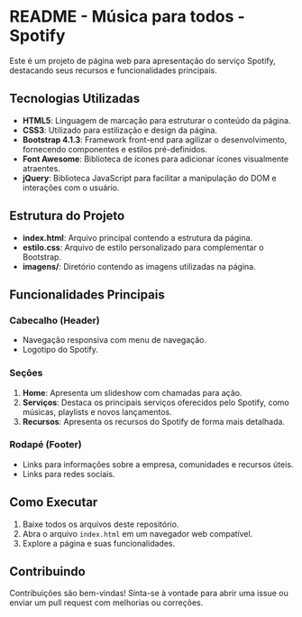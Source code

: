 # README - Música para todos - Spotify

Este é um projeto de página web para apresentação do serviço Spotify, destacando seus recursos e funcionalidades principais.

## Tecnologias Utilizadas

- **HTML5**: Linguagem de marcação para estruturar o conteúdo da página.
- **CSS3**: Utilizado para estilização e design da página.
- **Bootstrap 4.1.3**: Framework front-end para agilizar o desenvolvimento, fornecendo componentes e estilos pré-definidos.
- **Font Awesome**: Biblioteca de ícones para adicionar ícones visualmente atraentes.
- **jQuery**: Biblioteca JavaScript para facilitar a manipulação do DOM e interações com o usuário.

## Estrutura do Projeto

- **index.html**: Arquivo principal contendo a estrutura da página.
- **estilo.css**: Arquivo de estilo personalizado para complementar o Bootstrap.
- **imagens/**: Diretório contendo as imagens utilizadas na página.

## Funcionalidades Principais

### Cabecalho (Header)
- Navegação responsiva com menu de navegação.
- Logotipo do Spotify.

### Seções
1. **Home**: Apresenta um slideshow com chamadas para ação.
2. **Serviços**: Destaca os principais serviços oferecidos pelo Spotify, como músicas, playlists e novos lançamentos.
3. **Recursos**: Apresenta os recursos do Spotify de forma mais detalhada.

### Rodapé (Footer)
- Links para informações sobre a empresa, comunidades e recursos úteis.
- Links para redes sociais.

## Como Executar

1. Baixe todos os arquivos deste repositório.
2. Abra o arquivo `index.html` em um navegador web compatível.
3. Explore a página e suas funcionalidades.

## Contribuindo

Contribuições são bem-vindas! Sinta-se à vontade para abrir uma issue ou enviar um pull request com melhorias ou correções.

